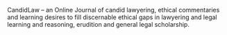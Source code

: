 CandidLaw 
– an Online Journal of candid lawyering, ethical commentaries and learning desires to fill discernable ethical gaps in lawyering and legal learning and reasoning, erudition and general legal scholarship.
